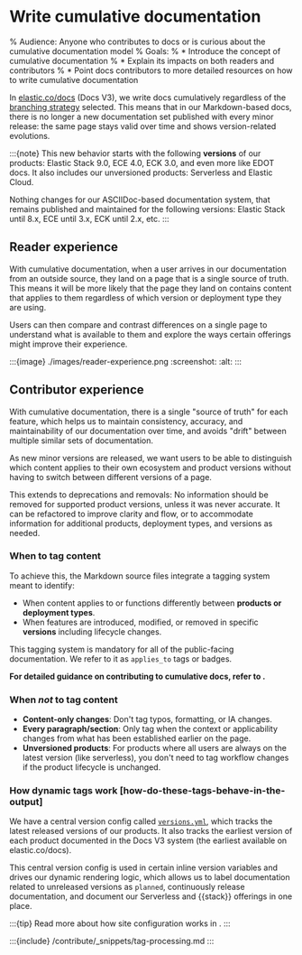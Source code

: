 # Write cumulative documentation

% Audience: Anyone who contributes to docs or is curious about the cumulative documentation model
% Goals:
%   * Introduce the concept of cumulative documentation
%   * Explain its impacts on both readers and contributors
%   * Point docs contributors to more detailed resources on how to write cumulative documentation

In [elastic.co/docs](https://elastic.co/docs) (Docs V3), we write docs cumulatively regardless of the [branching strategy](/contribute/branching-strategy.md) selected. This means that in our Markdown-based docs, there is no longer a new documentation set published with every minor release: the same page stays valid over time and shows version-related evolutions.

:::{note}
This new behavior starts with the following **versions** of our products: Elastic Stack 9.0, ECE 4.0, ECK 3.0, and even more like EDOT docs. It also includes our unversioned products: Serverless and Elastic Cloud.

Nothing changes for our ASCIIDoc-based documentation system, that remains published and maintained for the following versions: Elastic Stack until 8.x, ECE until 3.x, ECK until 2.x, etc.
:::

## Reader experience

With cumulative documentation, when a user arrives in our documentation from an outside source, they land on a page that is a single source of truth. This means it will be more likely that the page they land on contains content that applies to them regardless of which version or deployment type they are using.

Users can then compare and contrast differences on a single page to understand what is available to them and explore the ways certain offerings might improve their experience.

:::{image} ./images/reader-experience.png
:screenshot:
:alt:
:::

## Contributor experience

With cumulative documentation, there is a single "source of truth" for each feature, which helps us to maintain consistency, accuracy, and maintainability of our documentation over time, and avoids "drift" between multiple similar sets of documentation.

As new minor versions are released, we want users to be able to distinguish which content applies to their own ecosystem and product versions without having to switch between different versions of a page.

This extends to deprecations and removals: No information should be removed for supported product versions, unless it was never accurate. It can be refactored to improve clarity and flow, or to accommodate information for additional products, deployment types, and versions as needed.

### When to tag content

To achieve this, the Markdown source files integrate a tagging system meant to identify:

* When content applies to or functions differently between **products or deployment types**.
* When features are introduced, modified, or removed in specific **versions** including lifecycle changes.

This tagging system is mandatory for all of the public-facing documentation. We refer to it as `applies_to` tags or badges.

**For detailed guidance on contributing to cumulative docs, refer to [](/contribute/cumulative-docs/guidelines.md).**

### When _not_ to tag content

* **Content-only changes**: Don't tag typos, formatting, or IA changes.
* **Every paragraph/section**: Only tag when the context or applicability changes from what has been established earlier on the page.
* **Unversioned products**: For products where all users are always on the latest version (like serverless), you don't need to tag workflow changes if the product lifecycle is unchanged.

### How dynamic tags work [how-do-these-tags-behave-in-the-output]

We have a central version config called [`versions.yml`](https://github.com/elastic/docs-builder/blob/main/config/versions.yml), which tracks the latest released versions of our products. It also tracks the earliest version of each product documented in the Docs V3 system (the earliest available on elastic.co/docs).

This central version config is used in certain inline version variables and drives our dynamic rendering logic, which allows us to label documentation related to unreleased versions as `planned`, continuously release documentation, and document our Serverless and {{stack}} offerings in one place.

:::{tip}
Read more about how site configuration works in [](/configure/site/index.md).
:::

:::{include} /contribute/_snippets/tag-processing.md
:::
